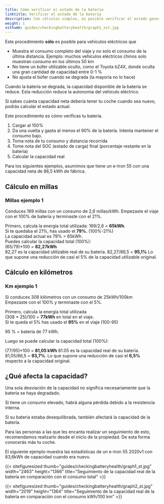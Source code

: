 ```yaml
---
title: Cómo verificar el estado de la batería
linktitle: Verificar el estado de la batería
description: Con cálculos simples, es posible verificar el estado general de la batería. Esta guía explica cómo.
weight: 1
xsthumb: guides/checkingbatteryhealth/graph1_xst.jpg
---
```

<!-- markdownlint-disable MD033 -->

<div class="alerta alerta-advertencia" rol="alerta">
   Este procedimiento <b>sólo</b> es posible para vehículos eléctricos que
   <ul>
   <li>Muestra el consumo completo del viaje y no solo el consumo de la última distancia. Ejemplo: muchos vehículos eléctricos chinos solo muestran consumo en los últimos 50 km</li>
   <li>No tiene un búfer utilizable oculto, como el Toyota bZ4X, donde oculta una gran cantidad de capacidad entre 0-1 %</li>
   <li>No ajusta el búfer cuando se degrada (la mayoría no lo hace)</li>
   </ul>
</div>

Cuando la batería se degrada, la capacidad disponible de la batería se reduce. Esta reducción reduce la autonomía del vehículo eléctrico.

Si sabes cuánta capacidad neta debería tener tu coche cuando sea nuevo, podrás calcular el estado actual.

Este procedimiento es cómo verificas tu batería.

1. Cargar al 100%
2. Da una vuelta y gasta al menos el 90% de la batería. Intenta mantener el consumo bajo.
3. Toma nota de tu consumo y distancia recorrida
4. Tome nota del SOC (estado de carga) final (porcentaje restante en la batería)
5. Calcular la capacidad real

Para los siguientes ejemplos, asumimos que tiene un e-tron 55 con una capacidad neta de 86,5 kWh de fábrica.

## Cálculo en millas

### Millas ejemplo 1

Conduces 169 millas con un consumo de 2,6 millas/kWh. Empezaste el viaje con el 100% de batería y terminaste con el 21%.

Primero, calcula la energía total utilizada: 169/2,6 = <b>65kWh</b>.<br>
Si te quedaba el 21%, has usado el <b>79%.</b> (100%-21%)<br>
La capacidad actual es 79% = 65kWh.<br>
Puedes calcular la capacidad total (100%):<br>
(65/79)*100 = <b>82,27kWh</b><br>
82,27 es la capacidad utilizable real de su batería.
82,27/86,5 = <b>95,1%</b>
Lo que supone una reducción de casi el 5% de la capacidad utilizable original.

## Cálculo en kilómetros

### Km ejemplo 1

Si conduces 308 kilómetros con un consumo de 25kWh/100km<br>
Empezaste con el 100% y terminaste con el 5%.<br>

Primero, calcula la energía total utilizada<br>
(308 * 25)/100 = <b>77kWh</b> en total en el viaje.<br>
Si te queda el 5% has usado el <b>95%</b> en el viaje (100-95)<br>

95 % = batería de 77 kWh.<br>

Luego se puede calcular la capacidad total (100%):<br>

(77/95)*100 = <b>81,05 kWh</b>
81.05 es la capacidad real de su batería.<br>
81,05/86,5 = <b>93,7%</b>. Lo que supone una reducción de casi el <b>6,5%</b> respecto a la capacidad original.

## ¿Qué afecta la capacidad?

Una sola desviación de la capacidad no significa necesariamente que la batería se haya degradado.

Si tiene un consumo elevado, habrá alguna pérdida debido a la resistencia interna.

Si su batería estaba desequilibrada, también afectará la capacidad de la batería.

Para las personas a las que les encanta realizar un seguimiento de esto, recomendamos realizarlo desde el inicio de la propiedad. De esta forma conocerás más tu coche.

El siguiente ejemplo muestra las estadísticas de un e-tron 55 2020v1 con 83,6kWh de capacidad cuando era nuevo.

{{< sitefiguresized thumb="guides/checkingbatteryhealth/graph1_st.jpg" width="2463" height="1366" title="Seguimiento de la capacidad real de la batería en comparación con el consumo total" >}}

{{< sitefiguresized thumb="guides/checkingbatteryhealth/graph2_st.jpg" width="2019" height="1364" title="Seguimiento de la capacidad real de la batería en comparación con el consumo kWh/100 km" >}}